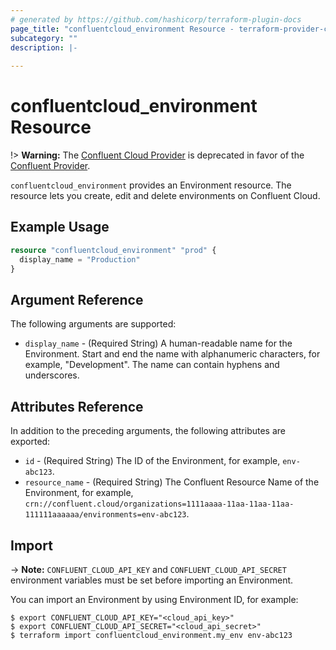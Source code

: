 ```yaml
---
# generated by https://github.com/hashicorp/terraform-plugin-docs
page_title: "confluentcloud_environment Resource - terraform-provider-confluentcloud"
subcategory: ""
description: |-
  
---
```


# confluentcloud_environment Resource

!> **Warning:** The [Confluent Cloud Provider](https://registry.terraform.io/providers/confluentinc/confluentcloud/latest/docs) is deprecated in favor of the [Confluent Provider](https://registry.terraform.io/providers/confluentinc/confluent/latest/docs).

`confluentcloud_environment` provides an Environment resource. The resource lets you create, edit and delete environments on Confluent Cloud.

## Example Usage

```terraform
resource "confluentcloud_environment" "prod" {
  display_name = "Production"
}
```

<!-- schema generated by tfplugindocs -->
## Argument Reference

The following arguments are supported:

- `display_name` - (Required String) A human-readable name for the Environment. Start and end the name with alphanumeric characters, for example, "Development". The name can contain hyphens and underscores.

## Attributes Reference

In addition to the preceding arguments, the following attributes are exported:

- `id` - (Required String) The ID of the Environment, for example, `env-abc123`.
- `resource_name` - (Required String) The Confluent Resource Name of the Environment, for example, `crn://confluent.cloud/organizations=1111aaaa-11aa-11aa-11aa-111111aaaaaa/environments=env-abc123`.

## Import

-> **Note:** `CONFLUENT_CLOUD_API_KEY` and `CONFLUENT_CLOUD_API_SECRET` environment variables must be set before importing an Environment.

You can import an Environment by using Environment ID, for example:

```shell
$ export CONFLUENT_CLOUD_API_KEY="<cloud_api_key>"
$ export CONFLUENT_CLOUD_API_SECRET="<cloud_api_secret>"
$ terraform import confluentcloud_environment.my_env env-abc123
```
